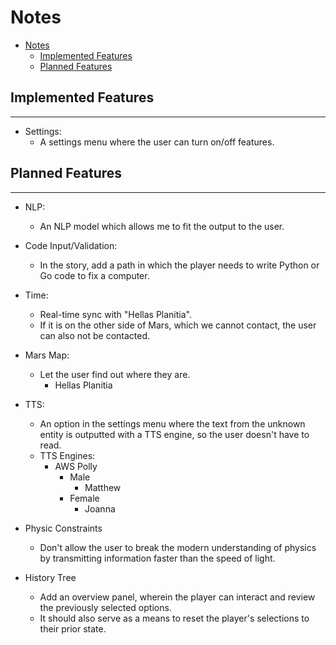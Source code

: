 # Notes

<!-- TOC start -->

- [Notes](#notes)
  - [Implemented Features](#implemented-features)
  - [Planned Features](#planned-features)
    <!-- TOC end -->

## Implemented Features

---

- Settings:
  - A settings menu where the user can turn on/off features.

## Planned Features

---

- NLP:
  - An NLP model which allows me to fit the output to the user.
- Code Input/Validation:
  - In the story, add a path in which the player needs to write Python or Go code to fix a computer.
- Time:
  - Real-time sync with "Hellas Planitia".
  - If it is on the other side of Mars, which we cannot contact, the user can also not be contacted.
- Mars Map:
  - Let the user find out where they are.
    - Hellas Planitia
- TTS:
  - An option in the settings menu where the text from the unknown entity is outputted with a TTS engine, so the user doesn't have to read.
  - TTS Engines:
    - AWS Polly
      - Male
        - Matthew
      - Female
        - Joanna
- Physic Constraints

  - Don't allow the user to break the modern understanding of physics by transmitting information faster than the speed of light.

- History Tree
  - Add an overview panel, wherein the player can interact and review the previously selected options.
  - It should also serve as a means to reset the player's selections to their prior state.
